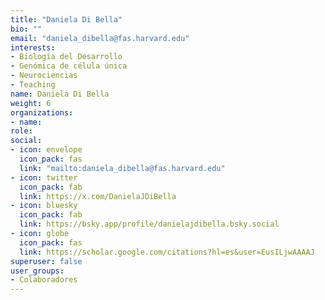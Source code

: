 ```yaml
---
title: "Daniela Di Bella"
bio: ""
email: "daniela_dibella@fas.harvard.edu"
interests:
- Biología del Desarrollo
- Genómica de célula única
- Neurociencias
- Teaching
name: Daniela Di Bella
weight: 6
organizations:
- name: 
role: 
social:
- icon: envelope
  icon_pack: fas
  link: "mailto:daniela_dibella@fas.harvard.edu"
- icon: twitter
  icon_pack: fab
  link: https://x.com/DanielaJDiBella
- icon: bluesky
  icon_pack: fab
  link: https://bsky.app/profile/danielajdibella.bsky.social
- icon: globe
  icon_pack: fas
  link: https://scholar.google.com/citations?hl=es&user=EusILjwAAAAJ
superuser: false
user_groups:
- Colaboradores
---
```

